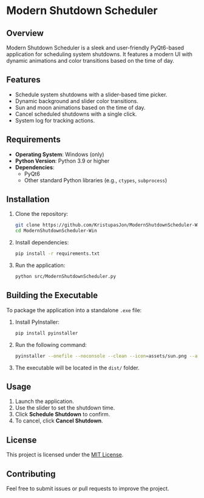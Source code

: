 # Modern Shutdown Scheduler

## Overview
Modern Shutdown Scheduler is a sleek and user-friendly PyQt6-based application for scheduling system shutdowns. It features a modern UI with dynamic animations and color transitions based on the time of day.

## Features
- Schedule system shutdowns with a slider-based time picker.
- Dynamic background and slider color transitions.
- Sun and moon animations based on the time of day.
- Cancel scheduled shutdowns with a single click.
- System log for tracking actions.

## Requirements
- **Operating System**: Windows (only)
- **Python Version**: Python 3.9 or higher
- **Dependencies**:
  - PyQt6
  - Other standard Python libraries (e.g., `ctypes`, `subprocess`)

## Installation
1. Clone the repository:
   ```bash
   git clone https://github.com/KristupasJon/ModernShutdownScheduler-Win.git
   cd ModernShutdownScheduler-Win
   ```

2. Install dependencies:
   ```bash
   pip install -r requirements.txt
   ```

3. Run the application:
   ```bash
   python src/ModernShutdownScheduler.py
   ```

## Building the Executable
To package the application into a standalone `.exe` file:

1. Install PyInstaller:
   ```bash
   pip install pyinstaller
   ```

2. Run the following command:
   ```bash
   pyinstaller --onefile --noconsole --clean --icon=assets/sun.png --add-data "assets;assets" --name "ModernShutdownScheduler" src/ModernShutdownScheduler.py
   ```

3. The executable will be located in the `dist/` folder.

## Usage
1. Launch the application.
2. Use the slider to set the shutdown time.
3. Click **Schedule Shutdown** to confirm.
4. To cancel, click **Cancel Shutdown**.

## License
This project is licensed under the [MIT License](LICENSE).

## Contributing
Feel free to submit issues or pull requests to improve the project.

